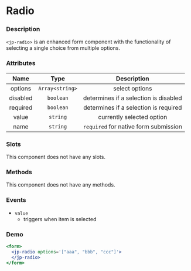# Radio

### Description

`<jp-radio>` is an enhanced form component with the functionality of selecting a single choice from multiple options.

### Attributes
| **Name** | **Type** | **Description** |
| :----: | :----: | :---: |
| options|`Array<string>` | select options |
| disabled | `boolean` | determines if a selection is disabled |
| required | `boolean` | determines if a selection is required |
| value | `string` | currently selected option |
| name | `string` |  `required` for native form submission |
  
### Slots

This component does not have any slots.

### Methods

This component does not have any methods.

### Events

- `value` 
  - triggers when item is selected

### Demo

```jsx live
<form>
  <jp-radio options='["aaa", "bbb", "ccc"]'>
  </jp-radio>
</form>
```
